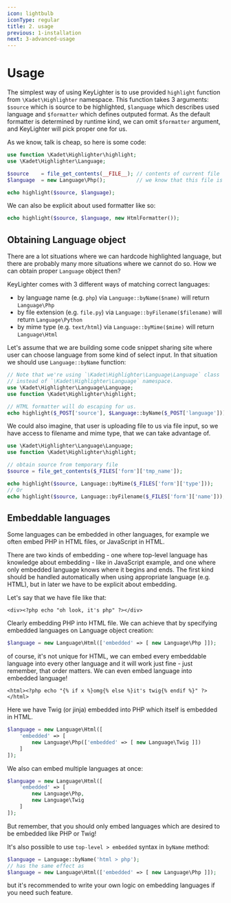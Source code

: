 ```yaml
---
icon: lightbulb
iconType: regular
title: 2. usage
previous: 1-installation
next: 3-advanced-usage
---
```


# Usage

The simplest way of using KeyLighter is to use provided `highlight` function from `\Kadet\Highlighter` namespace.
This function takes 3 arguments: `$source` which is source to be highlighted, `$language` which describes used language and
`$formatter` which defines outputed format. As the default formatter is determined by runtime kind, we can omit `$formatter` argument,
and KeyLighter will pick proper one for us.

As we know, talk is cheap, so here is some code:

```php
use function \Kadet\Highlighter\highlight;
use \Kadet\Highlighter\Language;

$source    = file_get_contents(__FILE__); // contents of current file
$language  = new Language\Php();          // we know that this file is in PHP

echo highlight($source, $language);
```

We can also be explicit about used formatter like so:

```php
echo highlight($source, $language, new HtmlFormatter());
```

## Obtaining Language object

There are a lot situations where we can hardcode highlighted language, but there are probably many
more situations where we cannot do so. How we can obtain proper `Language` object then?

KeyLighter comes with 3 different ways of matching correct languages:
 - by language name (e.g. `php`) via `Language::byName($name)` will return `Language\Php`
 - by file extension (e.g. `file.py`) via `Language::byFilename($filename)` will return `Language\Python`
 - by mime type (e.g. `text/html`) via `Language::byMime($mime)` will return `Language\Html`

Let's assume that we are building some code snippet sharing site where user can choose language
from some kind of select input. In that situation we should use `Language::byName` function:

```php
// Note that we're using `\Kadet\Highlighter\Language\Language` class 
// instead of `\Kadet\Highlighter\Language` namespace.
use \Kadet\Highlighter\Language\Language; 
use function \Kadet\Highlighter\highlight;

// HTML formatter will do escaping for us.
echo highlight($_POST['source'], $Language::byName($_POST['language'])); 
```

We could also imagine, that user is uploading file to us via file input, so we have access
to filename and mime type, that we can take advantage of.

```php
use \Kadet\Highlighter\Language\Language; 
use function \Kadet\Highlighter\highlight;

// obtain source from temporary file
$source = file_get_contents($_FILES['form']['tmp_name']);

echo highlight($source, Language::byMime($_FILES['form']['type']));
// Or
echo highlight($source, Language::byFilename($_FILES['form']['name']));
```

## Embeddable languages

Some languages can be embedded in other languages, for example we often embed PHP in HTML
files, or JavaScript in HTML. 

There are two kinds of embedding - one where top-level language has knowledge about embedding - like in 
JavaScript example, and one where only embedded language knows where it begins and ends. The first kind 
should be handled automatically when using appropriate language (e.g. HTML), but in later we have to 
be explicit about embedding.

Let's say that we have file like that:
```html>php
<div><?php echo "oh look, it's php" ?></div>
```

Clearly embedding PHP into HTML file. We can achieve that by specifying embedded languages on Language 
object creation:

```php
$language = new Language\Html(['embedded' => [ new Language\Php ]]);
```

of course, it's not unique for HTML, we can embed every embeddable language into every other language and it will
work just fine - just remember, that order matters. We can even embed language into embedded language! 

```html>php>django
<html><?php echo "{% if x %}omg{% else %}it's twig{% endif %}" ?></html>
```

Here we have Twig (or jinja) embedded into PHP which itself is embedded in HTML.
```php
$language = new Language\Html([
    'embedded' => [ 
        new Language\Php(['embedded' => [ new Language\Twig ]]) 
    ]
]);
```

We also can embed multiple languages at once:
```php
$language = new Language\Html([
    'embedded' => [ 
        new Language\Php,
        new Language\Twig 
    ]
]);
```

But remember, that you should only embed languages which are desired to be embedded like PHP or Twig!

It's also possible to use `top-level > embedded` syntax in `byName` method:
```php
$language = Language::byName('html > php');
// has the same effect as
$language = new Language\Html(['embedded' => [ new Language\Php ]]);
```

but it's recommended to write your own logic on embedding languages if you need such feature.